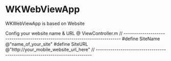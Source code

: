 # WKWebViewApp

WKWebViewApp is based on Website


Config your website name & URL @ ViewController.m
// ----------------------------------------------------------------------------
#define SiteName @"name_of_your_site"
#define SiteURL @"http://your_mobile_website_url_here"
// ----------------------------------------------------------------------------

